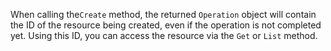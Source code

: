 When calling the`Create` method, the returned `Operation` object will contain the ID of the resource being created, even if the operation is not completed yet. Using this ID, you can access the resource via the `Get` or `List` method.

